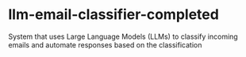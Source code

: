 # llm-email-classifier-completed
System that uses Large Language Models (LLMs) to classify incoming emails and automate responses based on the classification
